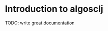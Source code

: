 # Introduction to algosclj

TODO: write [great documentation](http://jacobian.org/writing/what-to-write/)
